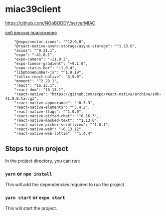 # miac39client

https://github.com/NOoBODDY/serverMIAC

[веб версия приложения](http://miac39client.businessmod.ru/)


```
    "@expo/vector-icons": "^12.0.0",
    "@react-native-async-storage/async-storage": "^1.13.0",
    "axios": "^0.21.1",
    "expo": "~41.0.1",
    "expo-camera": "~11.0.2",
    "expo-linear-gradient": "~9.1.0",
    "expo-status-bar": "~1.0.4",
    "libphonenumber-js": "^1.9.19",
    "lottie-react-native": "3.5.0",
    "moment": "^2.29.1",
    "react": "16.13.1",
    "react-dom": "16.13.1",
    "react-native": "https://github.com/expo/react-native/archive/sdk-41.0.0.tar.gz",
    "react-native-appearance": "~0.3.3",
    "react-native-elements": "^3.4.2",
    "react-native-flags": "^1.0.0",
    "react-native-gifted-chat": "^0.16.3",
    "react-native-masked-text": "^1.13.0",
    "react-native-picker-scrollview": "^1.0.1",
    "react-native-web": "~0.13.12",
    "react-native-web-lottie": "^1.4.4"
```


## Steps to run project

In the project directory, you can run:

### `yarn` or `npm install`

This will add the dependencies required to run the project.

### `yarn start` or `expo start`

This will start the project.
